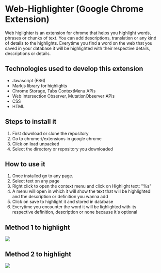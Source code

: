# Web-Highlighter (Google Chrome Extension)

Web higlighter is an extension for chrome that helps you highlight words, phrases or chunks of text. You can add descriptions, translation or any kind of details to the highlights. Everytime you find a word  on the web that you saved in your database it will be highlighted with their respective details, descriptions or details.

<!-- # Descripcion en español

Web highlighter es una extensión para el navegador Google Chrome que te ayuda a marcar palabras de un color y al hacer un hovering sobre la palabra marcada mostrara una descripción o significcado. Una vez seleccionada la palabra puede agregarsele una descripción. Una vez entrados los datos son guardados en una base de datos. Al ser encontrada la palabra o el conjunto de palabras, una frase, se marcaran con su respectiva descripción o significado. 

Las palabras se mercaran de color amarillo cada vez que la página sea cargada por primera vez, cuando te desplaces de manera horizontal por la página o si una página es muy dinámica se desenmarcaran las palabras y volvera a buscarlas desde la base de datos. -->

## Technologies used to develop this extension

* Javascript (ES6)
* Markjs library for highlights
* Chrome Storage, Tabs ContextMenu APIs
* Web Intersection Observer, MutationObserver APIs
* CSS
* HTML 

## Steps to install it

1. First download or clone the repository
2. Go to chrome://extensions in google chrome
3. Click on load unpacked
4. Select the directory or repository you downloaded


<!-- ## Pasos para instalar la extensión

1. Primero descargar el repositorio
2. Escribe chrome://extensions en el navegador de Google Chrome
3. Cargar descomprimida
4. Seleccionar el repositorio descargado -->


## How to use it

1. Once installed go to any page. 
2. Select text on any page 
3. Right click to open the context menu and click on Highlight text: "%s"
4. A menu will open in which it will show the text that will be highlighted and the description or definition you wanna add
5. Click on save to highlight it and stored in database
6. Everytime you encounter the word it will be lighlighted with its respective definition, description or none because it's optional

## Method 1 to highlight

![](https://media.giphy.com/media/H7HaCJg75xHXyz0Twp/giphy.gif)
    
## Method 2 to highlight 

![](https://media.giphy.com/media/RLtyFFQabeC2t8mOs4/giphy.gif)



    